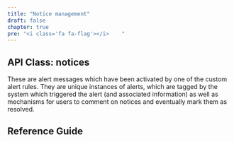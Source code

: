 ```yaml
---
title: "Notice management"
draft: false
chapter: true
pre: "<i class='fa fa-flag'></i>	"
---
```


## API Class: notices 
These are alert messages which have been activated by one of the custom alert rules. They are unique instances of alerts, which are tagged by the system which triggered the alert (and associated information) as well as mechanisms for users to comment on notices and eventually mark them as resolved.

## Reference Guide
